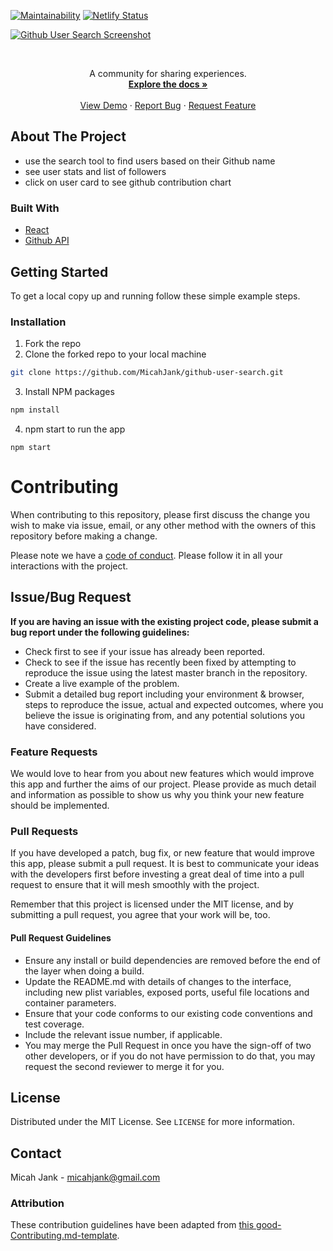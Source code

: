 <!-- PROJECT SHIELDS -->
<!--
*** I'm using markdown "reference style" links for readability.
*** Reference links are enclosed in brackets [ ] instead of parentheses ( ).
*** See the bottom of this document for the declaration of the reference variables
*** for contributors-url, forks-url, etc. This is an optional, concise syntax you may use.
*** https://www.markdownguide.org/basic-syntax/#reference-style-links
-->
[![Maintainability](https://api.codeclimate.com/v1/badges/4f3af6ad8c08d85c13eb/maintainability)](https://codeclimate.com/github/MicahJank/expat-journal/maintainability)
[![Netlify Status](https://api.netlify.com/api/v1/badges/9bc4c7bd-1f44-4d42-96f0-8f8d0ba576ad/deploy-status)](https://app.netlify.com/sites/expat-journal-savareen/deploys)


[![Github User Search Screenshot][product-screenshot]](https://example.com)
<!-- PROJECT LOGO -->
<br />
<p align="center">

  <p align="center">
    A community for sharing experiences.
    <br />
    <a href="https://github.com/MicahJank/expat-journal"><strong>Explore the docs »</strong></a>
    <br />
    <br />
    <a href="https://expat-journal-savareen.netlify.com/#/sign-in">View Demo</a>
    ·
    <a href="https://github.com/MicahJank/expat-journal/issues">Report Bug</a>
    ·
    <a href="https://github.com/MicahJank/expat-journal/issues">Request Feature</a>
  </p>
</p>

<!-- ABOUT THE PROJECT -->
## About The Project

- use the search tool to find users based on their Github name
- see user stats and list of followers
- click on user card to see github contribution chart

### Built With
* [React](https://reactjs.org/)
* [Github API](https://docs.github.com/en/rest)



<!-- GETTING STARTED -->
## Getting Started

To get a local copy up and running follow these simple example steps.

### Installation

1. Fork the repo
2. Clone the forked repo to your local machine
```sh
git clone https://github.com/MicahJank/github-user-search.git
```
3. Install NPM packages
```sh
npm install
```
4. npm start to run the app
```JS
npm start
```

<!-- CONTRIBUTING -->

# Contributing

When contributing to this repository, please first discuss the change you wish to make via issue, email, or any other method with the owners of this repository before making a change.

Please note we have a [code of conduct](./CODE_OF_CONDUCT.md). Please follow it in all your interactions with the project.

## Issue/Bug Request
   
 **If you are having an issue with the existing project code, please submit a bug report under the following guidelines:**
 - Check first to see if your issue has already been reported.
 - Check to see if the issue has recently been fixed by attempting to reproduce the issue using the latest master branch in the repository.
 - Create a live example of the problem.
 - Submit a detailed bug report including your environment & browser, steps to reproduce the issue, actual and expected outcomes,  where you believe the issue is originating from, and any potential solutions you have considered.

### Feature Requests

We would love to hear from you about new features which would improve this app and further the aims of our project. Please provide as much detail and information as possible to show us why you think your new feature should be implemented.

### Pull Requests

If you have developed a patch, bug fix, or new feature that would improve this app, please submit a pull request. It is best to communicate your ideas with the developers first before investing a great deal of time into a pull request to ensure that it will mesh smoothly with the project.

Remember that this project is licensed under the MIT license, and by submitting a pull request, you agree that your work will be, too.

#### Pull Request Guidelines

- Ensure any install or build dependencies are removed before the end of the layer when doing a build.
- Update the README.md with details of changes to the interface, including new plist variables, exposed ports, useful file locations and container parameters.
- Ensure that your code conforms to our existing code conventions and test coverage.
- Include the relevant issue number, if applicable.
- You may merge the Pull Request in once you have the sign-off of two other developers, or if you do not have permission to do that, you may request the second reviewer to merge it for you.


<!-- LICENSE -->
## License

Distributed under the MIT License. See `LICENSE` for more information.



<!-- CONTACT -->
## Contact

Micah Jank - micahjank@gmail.com

### Attribution

These contribution guidelines have been adapted from [this good-Contributing.md-template](https://gist.github.com/PurpleBooth/b24679402957c63ec426).



<!-- MARKDOWN LINKS & IMAGES -->
<!-- https://www.markdownguide.org/basic-syntax/#reference-style-links -->
[issues-url]: https://github.com/MicahJank/expat-journal/issues
[product-screenshot]: https://i.ibb.co/5KFKsNV/expat-journal.png
